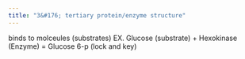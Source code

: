 ```yaml
---
title: "3&#176; tertiary protein/enzyme structure"
---
```

binds to molceules (substrates)
EX. Glucose (substrate) + Hexokinase (Enzyme) = 
Glucose 6-p (lock and key)

